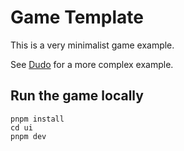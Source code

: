 # Game Template

This is a very minimalist game example. 

See [Dudo][dudo] for a more complex example.


## Run the game locally

    pnpm install
    cd ui
    pnpm dev


[dudo]: https://github.com/lefun-fun/dudo

